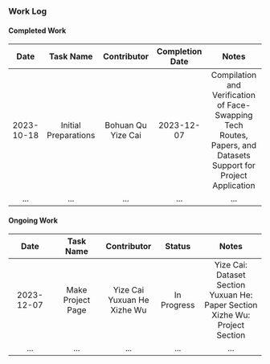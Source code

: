 ### Work Log

#### Completed Work
|     Date     |                      Task Name                      |             Contributor             | Completion Date |                                              Notes                                              |
|:------------:|:---------------------------------------------------:|:-----------------------------------:|:---------------:|:------------------------------------------------------------------------------------------------:|
|  2023-10-18  |              Initial Preparations                   |     Bohuan Qu <br> Yize Cai         |    2023-12-07   | Compilation and Verification of Face-Swapping Tech Routes, Papers, and Datasets <br> Support for Project Application |
|      ...     |                          ...                        |                 ...                 |        ...      |                                                  ...                                           |

#### Ongoing Work
|     Date     |                      Task Name                      |             Contributor             |     Status      |                                              Notes                                              |
|:------------:|:---------------------------------------------------:|:-----------------------------------:|:---------------:|:------------------------------------------------------------------------------------------------:|
|  2023-12-07  |              Make Project Page                      | Yize Cai <br> Yuxuan He <br> Xizhe Wu |   In Progress   | Yize Cai: Dataset Section <br> Yuxuan He: Paper Section <br> Xizhe Wu: Project Section          |
|      ...     |                          ...                        |                 ...                 |        ...      |                                                  ...                                           |
